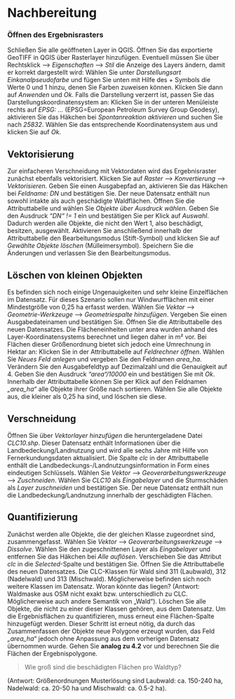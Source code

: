 # Nachbereitung
### Öffnen des Ergebnisrasters

Schließen Sie alle geöffneten Layer in QGIS. Öffnen Sie das exportierte GeoTIFF in QGIS über Rasterlayer hinzufügen. Eventuell müssen Sie über Rechtsklick --> *Eigenschaften* --> *Stil* die Anzeige des Layers ändern, damit er korrekt dargestellt wird: Wählen Sie unter *Darstellungsart* *Einkanalpseudofarbe* und fügen Sie unten mit Hilfe des + Symbols die Werte 0 und 1 hinzu, denen Sie Farben zuweisen können. Klicken Sie dann auf *Anwenden* und *Ok*. Falls die Darstellung verzerrt ist, passen Sie das Darstellungskoordinatensystem an: Klicken Sie in der unteren Menüleiste rechts auf *EPSG: …* (EPSG=European Petroleum Survey Group Geodesy), aktivieren Sie das Häkchen bei *Spontanreaktion aktivieren* und suchen Sie nach *25832*. Wählen Sie das entsprechende Koordinatensystem aus und klicken Sie auf *Ok*.

## Vektorisierung
Zur einfacheren Verschneidung mit Vektordaten wird das Ergebnisraster zunächst ebenfalls vektorisiert. Klicken Sie auf *Raster* --> *Konvertierung* --> *Vektorisieren*. Geben Sie einen Ausgabepfad an, aktivieren Sie das Häkchen bei *Feldname: DN* und bestätigen Sie. Der neue Datensatz enthält nun sowohl intakte als auch geschädigte Waldflächen. Öffnen Sie die Attributtabelle und wählen Sie *Objekte über Ausdruck wählen*. Geben Sie den Ausdruck *“DN“ != 1* ein und bestätigen Sie per Klick auf *Auswahl*. Dadurch werden alle Objekte, die nicht den Wert 1, also beschädigt, besitzen, ausgewählt. Aktivieren Sie anschließend innerhalb der Attributtabelle den Bearbeitungsmodus (Stift-Symbol) und klicken Sie auf *Gewählte Objekte löschen* (Mülleimersymbol). Speichern Sie die Änderungen und verlassen Sie den Bearbeitungsmodus. 

## Löschen von kleinen Objekten
Es befinden sich noch einige Ungenauigkeiten und sehr kleine Einzelflächen im Datensatz. Für dieses Szenario sollen nur Windwurfflächen mit einer Mindestgröße von 0,25 ha erfasst werden. Wählen Sie *Vektor* --> *Geometrie-Werkzeuge* --> *Geometriespalte hinzufügen*. Vergeben Sie einen Ausgabedateinamen und bestätigen Sie. Öffnen Sie die Attributtabelle des neuen Datensatzes. Die Flächeneinheiten unter area wurden anhand des Layer-Koordinatensystems berechnet und liegen daher in m² vor. Bei Flächen dieser Größenordnung bietet sich jedoch eine Umrechnung in Hektar an: Klicken Sie in der Attributtabelle auf *Feldrechner öffnen*. Wählen Sie *Neues Feld anlegen* und vergeben Sie den Feldnamen *area_ha*. Verändern Sie den Ausgabefeldtyp auf Dezimalzahl und die Genauigkeit auf 4. Geben Sie den Ausdruck *“area“/10000* ein und bestätigen Sie mit *Ok*. Innerhalb der Attributtabelle können Sie per Klick auf den Feldnamen *„area_ha“* alle Objekte ihrer Größe nach sortieren. Wählen Sie alle Objekte aus, die kleiner als 0,25 ha sind, und löschen sie diese. 

## Verschneidung
Öffnen Sie über *Vektorlayer hinzufügen* die heruntergeladene Datei *CLC10.shp*. Dieser Datensatz enthält Informationen über die Landbedeckung/Landnutzung und wird alle sechs Jahre mit Hilfe von Fernerkundungsdaten aktualisiert. Die Spalte *clc* in der Attributtabelle enthält die Landbedeckungs-/Landnutzungsinformation in Form eines eindeutigen Schlüssels. Wählen Sie *Vektor* --> *Geoverarbeitungswerkzeuge* --> *Zuschneiden*. Wählen Sie *CLC10* als *Eingabelayer* und die Sturmschäden als *Layer zuschneiden* und bestätigen Sie. Der neue Datensatz enthält nun die Landbedeckung/Landnutzung innerhalb der geschädigten Flächen.

## Quantifizierung
Zunächst werden alle Objekte, die der gleichen Klasse zugeordnet sind, zusammengefasst. Wählen Sie *Vektor* --> *Geoverarbeitungswerkzeuge* --> *Dissolve*. Wählen Sie den zugeschnittenen Layer als *Eingabelayer* und entfernen Sie das Häkchen bei *Alle auflösen*. Verschieben Sie das Attribut *clc* in die *Selected*-Spalte und bestätigen Sie. Öffnen Sie die Attributtabelle des neuen Datensatzes. Die CLC-Klassen für Wald sind 311 (Laubwald), 312 (Nadelwald) und 313 (Mischwald). Möglicherweise befinden sich noch weitere Klassen im Datensatz. Woran könnte das liegen? 
(Antwort: Waldmaske aus OSM nicht exakt bzw. unterschiedlich zu CLC. Möglicherweise auch andere Semantik von „Wald“). 
Löschen Sie alle Objekte, die nicht zu einer dieser Klassen gehören, aus dem Datensatz. 
Um die Ergebnisflächen zu quantifizieren, muss erneut eine Flächen-Spalte hinzugefügt werden. Dieser Schritt ist erneut nötig, da durch das Zusammenfassen der Objekte neue Polygone erzeugt wurden, das Feld *„area_ha“* jedoch ohne Anpassung aus dem vorherigen Datensatz übernommen wurde. Gehen Sie __analog zu 4.2__ vor und berechnen Sie die Flächen der Ergebnispolygone. 
> Wie groß sind die beschädigten Flächen pro Waldtyp? 

(Antwort: Größenordnungen Musterlösung sind Laubwald: ca. 150-240 ha, Nadelwald: ca. 20-50 ha und Mischwald: ca. 0.5-2 ha).

